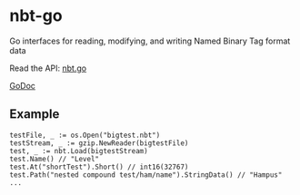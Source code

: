 # nbt-go

Go interfaces for reading, modifying, and writing Named Binary Tag format data

Read the API:  [nbt.go](https://github.com/mischanix/nbt-go/blob/master/nbt.go)

[GoDoc](http://godoc.org/github.com/mischanix/nbt-go)

## Example

    testFile, _ := os.Open("bigtest.nbt")
    testStream, _ := gzip.NewReader(bigtestFile)
    test, _ := nbt.Load(bigtestStream)
    test.Name() // "Level"
    test.At("shortTest").Short() // int16(32767)
    test.Path("nested compound test/ham/name").StringData() // "Hampus"
    ...

